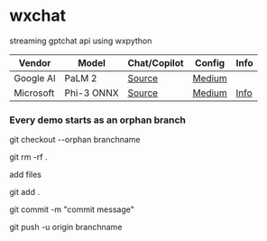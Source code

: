 # wxchat
streaming gptchat api using wxpython



| Vendor   | Model   | Chat/Copilot | Config | Info | 
|------------|------------|------------|------------|------------|
| Google AI| PaLM 2| [Source](https://github.com/myaichat/wxchat/blob/google_palm_copilot/google_palm_copilot.py)| [Medium](https://medium.com/p/ec1b62354bfa)| []()|
| Microsoft| Phi-3 ONNX | [Source](https://github.com/myaichat/wxchat/blob/phy3_copilot/phi3_copilot.py)| [Medium](https://medium.com/codex/ai-copilot-with-phi-3-4bit-onnx-models-using-wxpython-1df5a72bd312)| [Info](https://github.com/microsoft/Phi-3CookBook?WT.mc_id=aiml-138114-kinfeylo)|


### Every demo starts as an orphan branch

git checkout --orphan branchname

git rm -rf .
 

add files

 

git add .

git commit -m "commit message"

git push -u origin branchname
